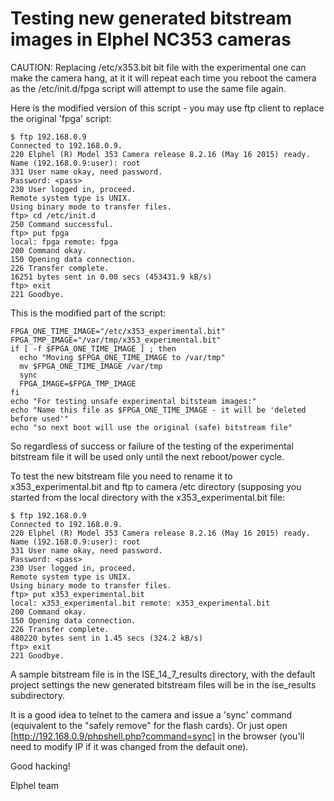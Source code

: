 Testing new generated bitstream images in Elphel NC353 cameras
==============================================================

CAUTION: Replacing /etc/x353.bit bit file with the experimental one can make the camera
hang, at it it will repeat each time you reboot the camera as the /etc/init.d/fpga
script will attempt to use the same file again.

Here is the modified version of this script - you may use ftp client to replace the original 'fpga' script:

    $ ftp 192.168.0.9
    Connected to 192.168.0.9.
    220 Elphel (R) Model 353 Camera release 8.2.16 (May 16 2015) ready.
    Name (192.168.0.9:user): root
    331 User name okay, need password.
    Password: <pass>
    230 User logged in, proceed.
    Remote system type is UNIX.
    Using binary mode to transfer files.
    ftp> cd /etc/init.d
    250 Command successful.
    ftp> put fpga
    local: fpga remote: fpga
    200 Command okay.
    150 Opening data connection.
    226 Transfer complete.
    16251 bytes sent in 0.00 secs (453431.9 kB/s)
    ftp> exit
    221 Goodbye.

This is the modified part of the script: 
    
    FPGA_ONE_TIME_IMAGE="/etc/x353_experimental.bit"
    FPGA_TMP_IMAGE="/var/tmp/x353_experimental.bit"
    if [ -f $FPGA_ONE_TIME_IMAGE ] ; then
      echo "Moving $FPGA_ONE_TIME_IMAGE to /var/tmp"
      mv $FPGA_ONE_TIME_IMAGE /var/tmp
      sync
      FPGA_IMAGE=$FPGA_TMP_IMAGE
    fi
    echo "For testing unsafe experimental bitsteam images:"
    echo "Name this file as $FPGA_ONE_TIME_IMAGE - it will be 'deleted before used'"
    echo "so next boot will use the original (safe) bitstream file"

So regardless of success or failure of the testing of the experimental bitstream file
it will be used only until the next reboot/power cycle.

To test the new bitstream file you need to rename it to x353_experimental.bit and ftp to
camera /etc directory (supposing you started from the local directory with the
x353_experimental.bit file:

    $ ftp 192.168.0.9
    Connected to 192.168.0.9.
    220 Elphel (R) Model 353 Camera release 8.2.16 (May 16 2015) ready.
    Name (192.168.0.9:user): root
    331 User name okay, need password.
    Password: <pass>
    230 User logged in, proceed.
    Remote system type is UNIX.
    Using binary mode to transfer files.
    ftp> put x353_experimental.bit 
    local: x353_experimental.bit remote: x353_experimental.bit
    200 Command okay.
    150 Opening data connection.
    226 Transfer complete.
    480220 bytes sent in 1.45 secs (324.2 kB/s)
    ftp> exit
    221 Goodbye.

A sample bitstream file is in the ISE_14_7_results directory, with the default project settings
the new generated bitstream files will be in the ise_results subdirectory.

It is a good idea to telnet to the camera and issue a 'sync' command (equivalent to the
"safely remove" for the flash cards). Or just open [http://192.168.0.9/phpshell.php?command=sync]
in the browser (you'll need to modify IP if it was changed from the default one). 

Good hacking!

Elphel team